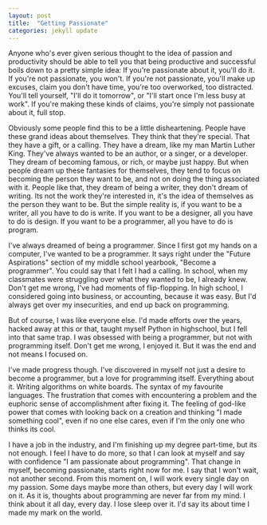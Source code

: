 ```yaml
---
layout: post
title:  "Getting Passionate"
categories: jekyll update
---
```


Anyone who's ever given serious thought to the idea of passion and productivity should be able to tell you that being productive and successful boils down to a pretty simple idea: If you're passionate about it, you'll do it.  If you're not passionate, you won't.  If you're not passionate, you'll make up excuses, claim you don't have time, you're too overworked, too distracted.  You'll tell yourself, "I'll do it tomorrow", or "I'll start once I'm less busy at work".  If you're making these kinds of claims, you're simply not passionate about it, full stop.

Obviously some people find this to be a little disheartening.  People have these grand ideas about themselves.  They think that they're special.  That they have a gift, or a calling.  They have a dream, like my man Martin Luther King.  They've always wanted to be an author, or a singer, or a developer. They dream of becoming famous, or rich, or maybe just happy.  But when people dream up these fantasies for themselves, they tend to focus on becoming the person they want to be, and not on doing the thing associated with it.  People like that, they dream of being a writer, they don't dream of writing.  Its not the work they're interested in, it's the idea of themselves as the person they want to be.  But the simple reality is, if you want to be a writer, all you have to do is write.  If you want to be a designer, all you have to do is design.  If you want to be a programmer, all you have to do is program.

I've always dreamed of being a programmer.  Since I first got my hands on a computer, I've wanted to be a programmer.  It says right under the "Future Aspirations" section of my middle school yearbook, "Become a programmer".  You could say that I felt I had a calling.  In school, when my classmates were struggling over what they wanted to be, I already knew. Don't get me wrong, I've had moments of flip-flopping.  In high school, I considered going into business, or accounting, because it was easy.  But I'd always get over my insecurities, and end up back on programming.

But of course, I was like everyone else.  I'd made efforts over the years, hacked away at this or that, taught myself Python in highschool, but I fell into that same trap.  I was obsessed with being a programmer, but not with programming itself.  Don't get me wrong, I enjoyed it.  But it was the end and not means I focused on.

I've made progress though.  I've discovered in myself not just a desire to become a programmer, but a love for programming itself.  Everything about it. Writing algorithms on white boards. The syntax of my favourite languages.  The frustration that comes with encountering a problem and the euphoric sense of accomplishment after fixing it.  The feeling of god-like power that comes with looking back on a creation and thinking "I made something cool", even if no one else cares, even if I'm the only one who thinks its cool.

I have a job in the industry, and I'm finishing up my degree part-time, but its not enough.  I feel I have to do more, so that I can look at myself and say with confidence "I am passionate about programming".  That change in myself, becoming passionate, starts right now for me.  I say that I won't wait, not another second.  From this moment on, I will work every single day on my passion.  Some days maybe more than others, but every day I will work on it.  As it is, thoughts about programming are never far from my mind.  I think about it all day, every day.  I lose sleep over it.  I'd say its about time I made my mark on the world.


